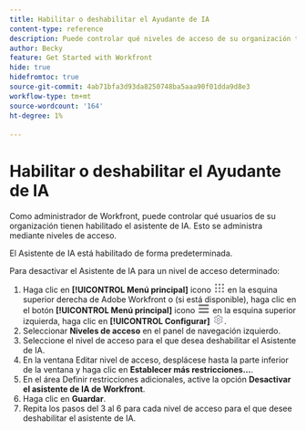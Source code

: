 ```yaml
---
title: Habilitar o deshabilitar el Ayudante de IA
content-type: reference
description: Puede controlar qué niveles de acceso de su organización tienen acceso a AI Assistant.
author: Becky
feature: Get Started with Workfront
hide: true
hidefromtoc: true
source-git-commit: 4ab71bfa3d93da8250748ba5aaa90f01dda9d8e3
workflow-type: tm+mt
source-wordcount: '164'
ht-degree: 1%

---
```


# Habilitar o deshabilitar el Ayudante de IA

Como administrador de Workfront, puede controlar qué usuarios de su organización tienen habilitado el asistente de IA. Esto se administra mediante niveles de acceso.

El Asistente de IA está habilitado de forma predeterminada.

Para desactivar el Asistente de IA para un nivel de acceso determinado:

1. Haga clic en **[!UICONTROL Menú principal]** icono ![Menú principal](/help/_includes/assets/main-menu-icon.png) en la esquina superior derecha de Adobe Workfront o (si está disponible), haga clic en el botón **[!UICONTROL Menú principal]** icono ![Menú principal](/help/_includes/assets/main-menu-icon-left-nav.png) en la esquina superior izquierda, haga clic en **[!UICONTROL Configurar]** ![Icono de configuración](/help/_includes/assets/gear-icon-setup.png).
1. Seleccionar **Niveles de acceso** en el panel de navegación izquierdo.
1. Seleccione el nivel de acceso para el que desea deshabilitar el Asistente de IA.
1. En la ventana Editar nivel de acceso, desplácese hasta la parte inferior de la ventana y haga clic en **Establecer más restricciones...**.
1. En el área Definir restricciones adicionales, active la opción **Desactivar el asistente de IA de Workfront**.
1. Haga clic en **Guardar**.
1. Repita los pasos del 3 al 6 para cada nivel de acceso para el que desee deshabilitar el asistente de IA.
